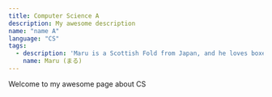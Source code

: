 ```yaml
---
title: Computer Science A
description: My awesome description
name: "name A"
language: "CS"
tags:
  - description: 'Maru is a Scottish Fold from Japan, and he loves boxes.'
    name: Maru (まる)
---
```


Welcome to my awesome page about  CS

